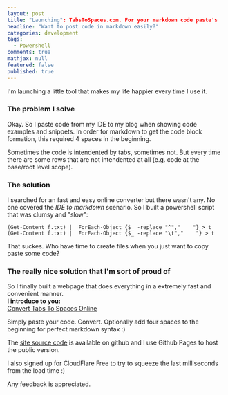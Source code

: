 ```yaml
---
layout: post
title: "Launching": TabsToSpaces.com. For your markdown code paste's
headline: "Want to post code in markdown easily?"
categories: development
tags: 
  - Powershell
comments: true
mathjax: null
featured: false
published: true
---
```

I'm launching a little tool that makes my life happier every time I use it.
### The problem I solve
Okay. So I paste code from my IDE to my blog when showing code examples and snippets. In order for markdown to get the code block formation, this required 4 spaces in the beginning.

Sometimes the code is intendented by tabs, sometimes not. But every time there are some rows that are not intendented at all (e.g. code at the base/root level scope).

### The solution
I searched for an fast and easy online converter but there wasn't any. No one covered the *IDE to markdown* scenario.
So I built a powershell script that was clumsy and "slow":

    (Get-Content f.txt) |  ForEach-Object {$_ -replace "^","    "} > t
    (Get-Content f.txt) |  ForEach-Object {$_ -replace "\t","    "} > t
    
That suckes. Who have time to create files when you just want to copy paste some code?
### The really nice solution that I'm sort of proud of
So I finally built a webpage that does everything in a extremely fast and convenient manner.  
**I introduce to you:**  
[Convert Tabs To Spaces Online](http://tabstospaces.com/)

Simply paste your code. Convert. Optionally add four spaces to the beginning for perfect markdown syntax :)

The [site source code](https://github.com/abergs/tabstospaces) is available on github and I use Github Pages to host the public version.

I also signed up for CloudFlare Free to try to squeeze the last milliseconds from the load time :)

Any feedback is appreciated.